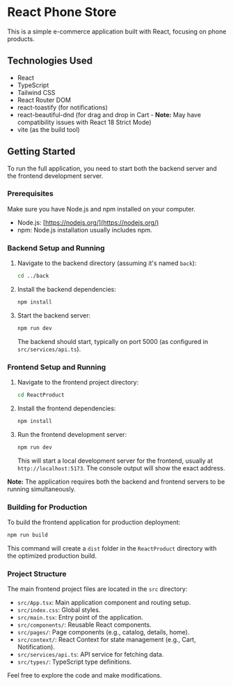 # React Phone Store

This is a simple e-commerce application built with React, focusing on phone products.

## Technologies Used

- React
- TypeScript
- Tailwind CSS
- React Router DOM
- react-toastify (for notifications)
- react-beautiful-dnd (for drag and drop in Cart - **Note:** May have compatibility issues with React 18 Strict Mode)
- vite (as the build tool)

## Getting Started

To run the full application, you need to start both the backend server and the frontend development server.

### Prerequisites

Make sure you have Node.js and npm installed on your computer.

- Node.js: [https://nodejs.org/](https://nodejs.org/)
- npm: Node.js installation usually includes npm.

### Backend Setup and Running

1.  Navigate to the backend directory (assuming it's named `back`):

    ```bash
    cd ../back
    ```

2.  Install the backend dependencies:

    ```bash
    npm install
    ```

3.  Start the backend server:

    ```bash
    npm run dev
    ```

    The backend should start, typically on port 5000 (as configured in `src/services/api.ts`).

### Frontend Setup and Running

1.  Navigate to the frontend project directory:

    ```bash
    cd ReactProduct
    ```

2.  Install the frontend dependencies:

    ```bash
    npm install
    ```

3.  Run the frontend development server:

    ```bash
    npm run dev
    ```

    This will start a local development server for the frontend, usually at `http://localhost:5173`. The console output will show the exact address.

**Note:** The application requires both the backend and frontend servers to be running simultaneously.

### Building for Production

To build the frontend application for production deployment:

```bash
npm run build
```

This command will create a `dist` folder in the `ReactProduct` directory with the optimized production build.

### Project Structure

The main frontend project files are located in the `src` directory:

- `src/App.tsx`: Main application component and routing setup.
- `src/index.css`: Global styles.
- `src/main.tsx`: Entry point of the application.
- `src/components/`: Reusable React components.
- `src/pages/`: Page components (e.g., catalog, details, home).
- `src/context/`: React Context for state management (e.g., Cart, Notification).
- `src/services/api.ts`: API service for fetching data.
- `src/types/`: TypeScript type definitions.

Feel free to explore the code and make modifications.
